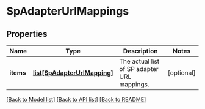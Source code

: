 # SpAdapterUrlMappings

## Properties
Name | Type | Description | Notes
------------ | ------------- | ------------- | -------------
**items** | [**list[SpAdapterUrlMapping]**](SpAdapterUrlMapping.md) | The actual list of SP adapter URL mappings. | [optional] 

[[Back to Model list]](../README.md#documentation-for-models) [[Back to API list]](../README.md#documentation-for-api-endpoints) [[Back to README]](../README.md)


